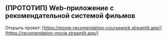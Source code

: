 ## (ПРОТОТИП) Web-приложение с рекомендательной системой фильмов
Открыть проект: [https://movie-recomendation-coursework.streamlit.app/](https://recomendation-movie.streamlit.app/)
